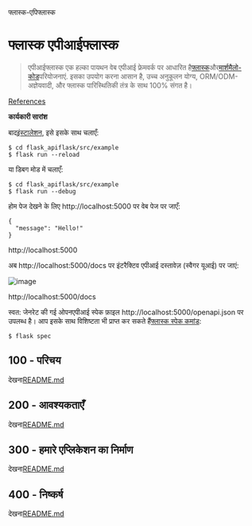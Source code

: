 फ्लास्क-एपिफ्लास्क

# फ्लास्क एपीआईफ्लास्क

> एपीआईफ्लास्क एक हल्का पायथन वेब एपीआई फ्रेमवर्क पर आधारित है[फ्लास्क](https://github.com/pallets/flask)और[मार्शमैलो-कोड](https://github.com/marshmallow-code)परियोजनाएं. इसका उपयोग करना आसान है, उच्च अनुकूलन योग्य, ORM/ODM-अज्ञेयवादी, और फ्लास्क पारिस्थितिकी तंत्र के साथ 100% संगत है।

[References](./REFERENCES.md)

**कार्यकारी सारांश**

बाद[इंस्टालेशन](./300/100/README.md), इसे इसके साथ चलाएँ:

    $ cd flask_apiflask/src/example
    $ flask run --reload

या डिबग मोड में चलाएँ:

    $ cd flask_apiflask/src/example
    $ flask run --debug

होम पेज देखने के लिए http&#x3A;//localhost:5000 पर वेब पेज पर जाएँ:

    {
      "message": "Hello!"
    }

http&#x3A;//localhost:5000

अब http&#x3A;//localhost:5000/docs पर इंटरैक्टिव एपीआई दस्तावेज़ (स्वैगर यूआई) पर जाएं:

![image](https://github.com/user-attachments/assets/32bbb227-97fc-4f39-808b-a9f91f917979)

http&#x3A;//localhost:5000/docs

स्वत: जेनरेट की गई ओपनएपीआई स्पेक फ़ाइल http&#x3A;//localhost:5000/openapi.json पर उपलब्ध है। आप इसके साथ विशिष्टता भी प्राप्त कर सकते हैं[फ्लास्क स्पेक कमांड](https://apiflask.com/openapi/#the-flask-spec-command):

    $ flask spec

## 100 - परिचय

देखना[README.md](./100/README.md)

## 200 - आवश्यकताएँ

देखना[README.md](./200/README.md)

## 300 - हमारे एप्लिकेशन का निर्माण

देखना[README.md](./300/README.md)

## 400 - निष्कर्ष

देखना[README.md](./400/README.md)
